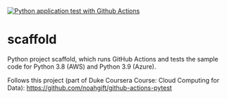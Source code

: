 [![Python application test with Github Actions](https://github.com/temfugit/scaffold/actions/workflows/main.yml/badge.svg)](https://github.com/temfugit/scaffold/actions/workflows/main.yml)

# scaffold
Python project scaffold, which runs GitHub Actions and tests the sample code for Python 3.8 (AWS) and Python 3.9 (Azure).

Follows this project (part of Duke Coursera Course: Cloud Computing for Data): https://github.com/noahgift/github-actions-pytest

